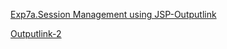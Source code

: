 [Exp7a.Session Management using JSP-Outputlink](https://github.com/Divyaprabhu784/Divya-4AL22CS040--Java/blob/main/Exp7a.Session%20Management%20using%20JSP/7a.png)

[Outputlink-2](https://github.com/Divyaprabhu784/Divya-4AL22CS040--Java/blob/main/Exp7a.Session%20Management%20using%20JSP/7a.SessionManagement.png)
